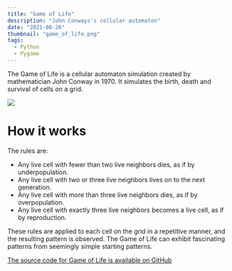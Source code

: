 ```yaml
---
title: "Game of Life"
description: "John Conways's cellular automaton"
date: "2021-08-26"
thumbnail: "game_of_life.png"
tags:
  - Python
  - Pygame
---
```


The Game of Life is a cellular automaton simulation created by mathematician John Conway in 1970.
It simulates the birth, death and survival of cells on a grid.

![ ](/media/gol.gif)

# How it works

The rules are:

- Any live cell with fewer than two live neighbors dies, as if by underpopulation.
- Any live cell with two or three live neighbors lives on to the next generation.
- Any live cell with more than three live neighbors dies, as if by overpopulation.
- Any live cell with exactly three live neighbors becomes a live cell, as if by reproduction.

These rules are applied to each cell on the grid in a repetitive manner, and the resulting pattern
is observed. The Game of Life can exhibit fascinating patterns from seemingly simple starting patterns.

[The source code for Game of Life is available on GitHub](https://github.com/R-Jin/Game-of-Life)
